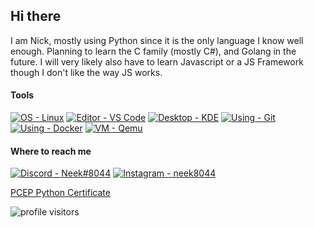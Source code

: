 ## Hi there
I am Nick, mostly using Python since it is the only language I know well enough. Planning to learn the C family (mostly C#), and Golang in the future.
I will very likely also have to learn Javascript or a JS Framework though I don't like the way JS works.

#### Tools
[![OS - Linux](https://img.shields.io/badge/OS-LINUX-orange?style=for-the-badge&logo=linux)](https://linux.org)
[![Editor - VS Code](https://img.shields.io/badge/Editor-VS%20Code-blue?style=for-the-badge&logo=visual-studio-code)](https://code.visualstudio.com/)
[![Desktop - KDE](https://img.shields.io/badge/Desktop-KDE-teal?style=for-the-badge&logo=kde)](https://kde.org/)
[![Using - Git](https://img.shields.io/badge/Using-Git-red?style=for-the-badge&logo=git)](https://git-scm.com/)
[![Using - Docker](https://img.shields.io/badge/Using-Docker-blue?style=for-the-badge&logo=docker)](https://docker.com/)
[![VM - Qemu](https://img.shields.io/badge/VM-Qemu-orangered?style=for-the-badge&logo=qemu)](https://www.qemu.org/)

#### Where to reach me
[![Discord - Neek#8044](https://img.shields.io/badge/Discord-Neek%238044-mediumslateblue?style=for-the-badge&logo=discord)](https://discordlookup.com/user/644911866597998621)
[![Instagram - neek8044](https://img.shields.io/badge/Instagram-neek8044-ea3c53?style=for-the-badge&logo=instagram)](https://instagram.com/neek8044)

[PCEP Python Certificate](https://www.credly.com/badges/9efde939-a0b6-48ea-bd01-4d568c054d91/public_url)

![profile visitors](https://visitor-badge.laobi.icu/badge?page_id=neek8044.neek8044)

